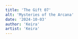 ```yaml
---
title: 'The Gift 07'
alt: 'Mysteries of the Arcana'
date: '2024-10-03'
author: 'Keira'
artist: 'Keira'
---
```

